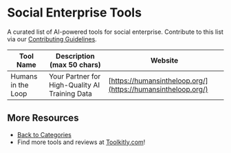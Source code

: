 # Social Enterprise Tools

A curated list of AI-powered tools for social enterprise. Contribute to this list via our [Contributing Guidelines](../CONTRIBUTING.md).

| Tool Name | Description (max 50 chars) | Website |
|-----------|----------------------------|---------|
| Humans in the Loop | Your Partner for High-Quality AI Training Data | [https://humansintheloop.org/](https://humansintheloop.org/) |

## More Resources
- [Back to Categories](https://github.com/ToolkitlyAI/awesome-ai-tools/blob/master/README.md)
- Find more tools and reviews at [Toolkitly.com](https://toolkitly.com)!
